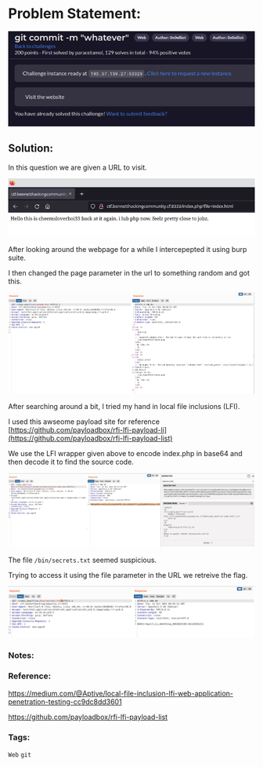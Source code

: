 # Problem Statement:
![question](https://raw.githubusercontent.com/0x41head/CTF-Writeups/main/src/DOA2021ctf/web/git%20commit%20-m%20whatever/ques.png)

## Solution:
In this question we are given a URL to visit.

![1](https://raw.githubusercontent.com/0x41head/CTF-Writeups/main/src/DOA2021ctf/web/notrequired/1.png)

After looking around the webpage for a while I intercepepted it using burp suite.

I then changed the page parameter in the url to something random and got this.

![2](https://raw.githubusercontent.com/0x41head/CTF-Writeups/main/src/DOA2021ctf/web/notrequired/2.png)

After searching around a bit, I tried my hand in local file inclusions (LFI).

I used this awseome payload site for reference [https://github.com/payloadbox/rfi-lfi-payload-li](https://github.com/payloadbox/rfi-lfi-payload-list) 

We use the LFI wrapper given above to encode index.php in base64 and then decode it to find the source code.

![3](https://raw.githubusercontent.com/0x41head/CTF-Writeups/main/src/DOA2021ctf/web/notrequired/3.png)

The file `/bin/secrets.txt` seemed suspicious.

Trying to access it using the file parameter in the URL we retreive the flag.

![flag](https://raw.githubusercontent.com/0x41head/CTF-Writeups/main/src/DOA2021ctf/web/notrequired/flag.png)
### Notes:
### Reference:
https://medium.com/@Aptive/local-file-inclusion-lfi-web-application-penetration-testing-cc9dc8dd3601

https://github.com/payloadbox/rfi-lfi-payload-list
### Tags:
`Web` `git` 